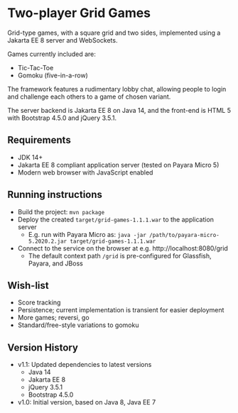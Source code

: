 # Two-player Grid Games

Grid-type games, with a square grid and two sides, implemented using a Jakarta EE 8 server and WebSockets.

Games currently included are:

* Tic-Tac-Toe
* Gomoku (five-in-a-row)

The framework features a rudimentary lobby chat, allowing people to login and challenge each others to a game of chosen variant.

The server backend is Jakarta EE 8 on Java 14, and the front-end is HTML 5 with Bootstrap 4.5.0 and jQuery 3.5.1.

## Requirements

* JDK 14+
* Jakarta EE 8 compliant application server (tested on Payara Micro 5)
* Modern web browser with JavaScript enabled

## Running instructions

* Build the project: `mvn package`
* Deploy the created `target/grid-games-1.1.1.war` to the application server
  * E.g. run with Payara Micro as: `java -jar /path/to/payara-micro-5.2020.2.jar target/grid-games-1.1.1.war`
* Connect to the service on the browser at e.g. http://localhost:8080/grid
  * The default context path `/grid` is pre-configured for Glassfish, Payara, and JBoss

## Wish-list

* Score tracking
* Persistence; current implementation is transient for easier deployment
* More games; reversi, go
* Standard/free-style variations to gomoku

## Version History

* v1.1: Updated dependencies to latest versions
  * Java 14
  * Jakarta EE 8
  * jQuery 3.5.1
  * Bootstrap 4.5.0
* v1.0: Initial version, based on Java 8, Java EE 7
